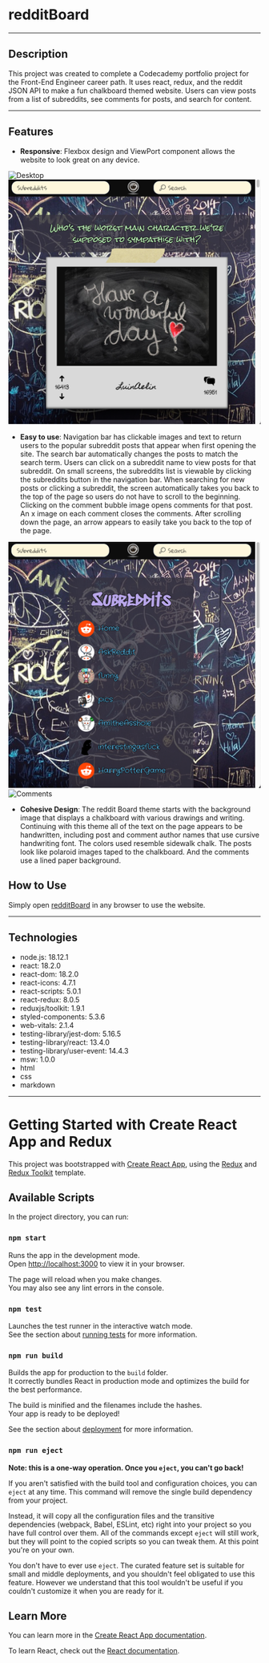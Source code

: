 # redditBoard

---

## Description
This project was created to complete a Codecademy portfolio project for the Front-End Engineer career path.  It uses react, redux, and the reddit JSON API to make a fun chalkboard themed website.  Users can view posts from a list of subreddits, see comments for posts, and search for content. 

---

## Features
*  __Responsive__:  Flexbox design and ViewPort component allows the website to look great on any device.  

<img src="READMEimgs/desktop.png" alt="Desktop">

<img src="READMEimgs/mobile-posts.png" alt="Mobile">

*  __Easy to use__: Navigation bar has clickable images and text to return users to the popular subreddit posts that appear when first opening the site.  The search bar automatically changes the posts to match the search term.  Users can click on a subreddit name to view posts for that subreddit.  On small screens, the subreddits list is viewable by clicking the subreddits button in the navigation bar.  When searching for new posts or clicking a subreddit, the screen automatically takes you back to the top of the page so users do not have to scroll to the beginning.  Clicking on the comment bubble image opens comments for that post.  An x image on each comment closes the comments.  After scrolling down the page, an arrow appears to easily take you back to the top of the page.       

<img src="READMEimgs/mobile-subreddits.png" alt="Mobile Subreddits">


<img src="READMEimgs/comments.png" alt="Comments">

*  __Cohesive Design__: The reddit Board theme starts with the background image that displays a chalkboard with various drawings and writing.  Continuing with this theme all of the text on the page appears to be handwritten, including post and comment author names that use cursive handwriting font.  The colors used resemble sidewalk chalk.  The posts look like polaroid images taped to the chalkboard.  And the comments use a lined paper background.  

## How to Use
Simply open [redditBoard](https://reddit-board.netlify.app/) in any browser to use the website.

---

## Technologies
* node.js: 18.12.1
* react: 18.2.0
* react-dom: 18.2.0
* react-icons: 4.7.1
* react-scripts: 5.0.1
* react-redux: 8.0.5
* reduxjs/toolkit: 1.9.1
* styled-components: 5.3.6
* web-vitals: 2.1.4
* testing-library/jest-dom: 5.16.5
* testing-library/react: 13.4.0
* testing-library/user-event: 14.4.3
* msw: 1.0.0
* html
* css
* markdown

---

# Getting Started with Create React App and Redux

This project was bootstrapped with [Create React App](https://github.com/facebook/create-react-app), using the [Redux](https://redux.js.org/) and [Redux Toolkit](https://redux-toolkit.js.org/) template.

## Available Scripts

In the project directory, you can run:

### `npm start`

Runs the app in the development mode.\
Open [http://localhost:3000](http://localhost:3000) to view it in your browser.

The page will reload when you make changes.\
You may also see any lint errors in the console.

### `npm test`

Launches the test runner in the interactive watch mode.\
See the section about [running tests](https://facebook.github.io/create-react-app/docs/running-tests) for more information.

### `npm run build`

Builds the app for production to the `build` folder.\
It correctly bundles React in production mode and optimizes the build for the best performance.

The build is minified and the filenames include the hashes.\
Your app is ready to be deployed!

See the section about [deployment](https://facebook.github.io/create-react-app/docs/deployment) for more information.

### `npm run eject`

**Note: this is a one-way operation. Once you `eject`, you can't go back!**

If you aren't satisfied with the build tool and configuration choices, you can `eject` at any time. This command will remove the single build dependency from your project.

Instead, it will copy all the configuration files and the transitive dependencies (webpack, Babel, ESLint, etc) right into your project so you have full control over them. All of the commands except `eject` will still work, but they will point to the copied scripts so you can tweak them. At this point you're on your own.

You don't have to ever use `eject`. The curated feature set is suitable for small and middle deployments, and you shouldn't feel obligated to use this feature. However we understand that this tool wouldn't be useful if you couldn't customize it when you are ready for it.

## Learn More

You can learn more in the [Create React App documentation](https://facebook.github.io/create-react-app/docs/getting-started).

To learn React, check out the [React documentation](https://reactjs.org/).
